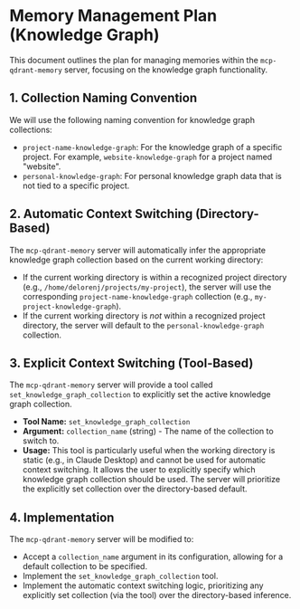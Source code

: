 # Memory Management Plan (Knowledge Graph)

This document outlines the plan for managing memories within the `mcp-qdrant-memory` server, focusing on the knowledge graph functionality.

## 1. Collection Naming Convention

We will use the following naming convention for knowledge graph collections:

*   `project-name-knowledge-graph`: For the knowledge graph of a specific project.  For example, `website-knowledge-graph` for a project named "website".
*   `personal-knowledge-graph`: For personal knowledge graph data that is not tied to a specific project.

## 2. Automatic Context Switching (Directory-Based)

The `mcp-qdrant-memory` server will automatically infer the appropriate knowledge graph collection based on the current working directory:

*   If the current working directory is within a recognized project directory (e.g., `/home/delorenj/projects/my-project`), the server will use the corresponding `project-name-knowledge-graph` collection (e.g., `my-project-knowledge-graph`).
*   If the current working directory is *not* within a recognized project directory, the server will default to the `personal-knowledge-graph` collection.

## 3. Explicit Context Switching (Tool-Based)

The `mcp-qdrant-memory` server will provide a tool called `set_knowledge_graph_collection` to explicitly set the active knowledge graph collection.

*   **Tool Name:** `set_knowledge_graph_collection`
*   **Argument:** `collection_name` (string) - The name of the collection to switch to.
*   **Usage:** This tool is particularly useful when the working directory is static (e.g., in Claude Desktop) and cannot be used for automatic context switching. It allows the user to explicitly specify which knowledge graph collection should be used. The server will prioritize the explicitly set collection over the directory-based default.

## 4. Implementation

The `mcp-qdrant-memory` server will be modified to:

* Accept a `collection_name` argument in its configuration, allowing for a default collection to be specified.
* Implement the `set_knowledge_graph_collection` tool.
* Implement the automatic context switching logic, prioritizing any explicitly set collection (via the tool) over the directory-based inference.
